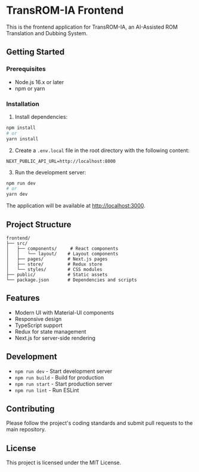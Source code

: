 # TransROM-IA Frontend

This is the frontend application for TransROM-IA, an AI-Assisted ROM Translation and Dubbing System.

## Getting Started

### Prerequisites

- Node.js 16.x or later
- npm or yarn

### Installation

1. Install dependencies:
```bash
npm install
# or
yarn install
```

2. Create a `.env.local` file in the root directory with the following content:
```
NEXT_PUBLIC_API_URL=http://localhost:8000
```

3. Run the development server:
```bash
npm run dev
# or
yarn dev
```

The application will be available at [http://localhost:3000](http://localhost:3000).

## Project Structure

```
frontend/
├── src/
│   ├── components/     # React components
│   │   └── layout/    # Layout components
│   ├── pages/         # Next.js pages
│   ├── store/         # Redux store
│   └── styles/        # CSS modules
├── public/            # Static assets
└── package.json       # Dependencies and scripts
```

## Features

- Modern UI with Material-UI components
- Responsive design
- TypeScript support
- Redux for state management
- Next.js for server-side rendering

## Development

- `npm run dev` - Start development server
- `npm run build` - Build for production
- `npm run start` - Start production server
- `npm run lint` - Run ESLint

## Contributing

Please follow the project's coding standards and submit pull requests to the main repository.

## License

This project is licensed under the MIT License. 